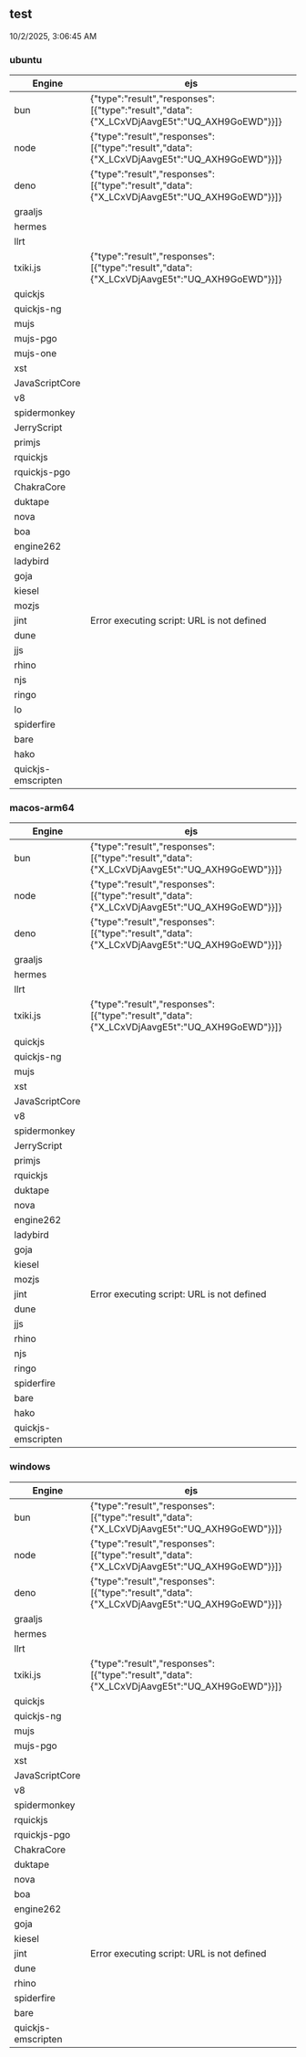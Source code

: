 
## test
10/2/2025, 3:06:45 AM

### ubuntu
| Engine | ejs |
| --- | --- |
| bun | {"type":"result","responses":[{"type":"result","data":{"X_LCxVDjAavgE5t":"UQ_AXH9GoEWD"}}]} |
| node | {"type":"result","responses":[{"type":"result","data":{"X_LCxVDjAavgE5t":"UQ_AXH9GoEWD"}}]} |
| deno | {"type":"result","responses":[{"type":"result","data":{"X_LCxVDjAavgE5t":"UQ_AXH9GoEWD"}}]} |
| graaljs |  |
| hermes |  |
| llrt |  |
| txiki.js | {"type":"result","responses":[{"type":"result","data":{"X_LCxVDjAavgE5t":"UQ_AXH9GoEWD"}}]} |
| quickjs |  |
| quickjs-ng |  |
| mujs |  |
| mujs-pgo |  |
| mujs-one |  |
| xst |  |
| JavaScriptCore |  |
| v8 |  |
| spidermonkey |  |
| JerryScript |  |
| primjs |  |
| rquickjs |  |
| rquickjs-pgo |  |
| ChakraCore |  |
| duktape |  |
| nova |  |
| boa |  |
| engine262 |  |
| ladybird |  |
| goja |  |
| kiesel |  |
| mozjs |  |
| jint | Error executing script: URL is not defined |
| dune |  |
| jjs |  |
| rhino |  |
| njs |  |
| ringo |  |
| lo |  |
| spiderfire |  |
| bare |  |
| hako |  |
| quickjs-emscripten |  |
### macos-arm64
| Engine | ejs |
| --- | --- |
| bun | {"type":"result","responses":[{"type":"result","data":{"X_LCxVDjAavgE5t":"UQ_AXH9GoEWD"}}]} |
| node | {"type":"result","responses":[{"type":"result","data":{"X_LCxVDjAavgE5t":"UQ_AXH9GoEWD"}}]} |
| deno | {"type":"result","responses":[{"type":"result","data":{"X_LCxVDjAavgE5t":"UQ_AXH9GoEWD"}}]} |
| graaljs |  |
| hermes |  |
| llrt |  |
| txiki.js | {"type":"result","responses":[{"type":"result","data":{"X_LCxVDjAavgE5t":"UQ_AXH9GoEWD"}}]} |
| quickjs |  |
| quickjs-ng |  |
| mujs |  |
| xst |  |
| JavaScriptCore |  |
| v8 |  |
| spidermonkey |  |
| JerryScript |  |
| primjs |  |
| rquickjs |  |
| duktape |  |
| nova |  |
| engine262 |  |
| ladybird |  |
| goja |  |
| kiesel |  |
| mozjs |  |
| jint | Error executing script: URL is not defined |
| dune |  |
| jjs |  |
| rhino |  |
| njs |  |
| ringo |  |
| spiderfire |  |
| bare |  |
| hako |  |
| quickjs-emscripten |  |
### windows
| Engine | ejs |
| --- | --- |
| bun | {"type":"result","responses":[{"type":"result","data":{"X_LCxVDjAavgE5t":"UQ_AXH9GoEWD"}}]} |
| node | {"type":"result","responses":[{"type":"result","data":{"X_LCxVDjAavgE5t":"UQ_AXH9GoEWD"}}]} |
| deno | {"type":"result","responses":[{"type":"result","data":{"X_LCxVDjAavgE5t":"UQ_AXH9GoEWD"}}]} |
| graaljs |  |
| hermes |  |
| llrt |  |
| txiki.js | {"type":"result","responses":[{"type":"result","data":{"X_LCxVDjAavgE5t":"UQ_AXH9GoEWD"}}]} |
| quickjs |  |
| quickjs-ng |  |
| mujs |  |
| mujs-pgo |  |
| xst |  |
| JavaScriptCore |  |
| v8 |  |
| spidermonkey |  |
| rquickjs |  |
| rquickjs-pgo |  |
| ChakraCore |  |
| duktape |  |
| nova |  |
| boa |  |
| engine262 |  |
| goja |  |
| kiesel |  |
| jint | Error executing script: URL is not defined |
| dune |  |
| rhino |  |
| spiderfire |  |
| bare |  |
| quickjs-emscripten |  |
